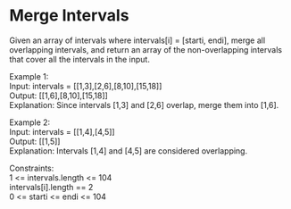 # Merge Intervals #

Given an array of intervals where intervals[i] = [starti, endi], merge all overlapping intervals, and return an array of the non-overlapping intervals that cover all the intervals in the input.

 

Example 1:
<br/>
Input: intervals = [[1,3],[2,6],[8,10],[15,18]]
<br/>
Output: [[1,6],[8,10],[15,18]]
<br/>
Explanation: Since intervals [1,3] and [2,6] overlap, merge them into [1,6].
<br/>

Example 2:
<br/>
Input: intervals = [[1,4],[4,5]]
<br/>
Output: [[1,5]]
<br/>
Explanation: Intervals [1,4] and [4,5] are considered overlapping.
 <br/>

Constraints:
<br/>
1 <= intervals.length <= 104
<br/>
intervals[i].length == 2
<br/>
0 <= starti <= endi <= 104